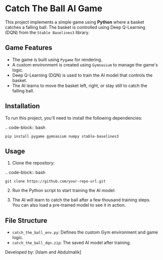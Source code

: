 Catch The Ball AI Game
=======================

This project implements a simple game using **Python** where a basket catches a falling ball. The basket is controlled using Deep Q-Learning (DQN) from the `Stable Baselines3` library.

Game Features
-------------

- The game is built using `Pygame` for rendering.
- A custom environment is created using `Gymnasium` to manage the game's logic.
- Deep Q-Learning (DQN) is used to train the AI model that controls the basket.
- The AI learns to move the basket left, right, or stay still to catch the falling ball.

Installation
------------

To run this project, you'll need to install the following dependencies:

.. code-block:: bash

    pip install pygame gymnasium numpy stable-baselines3

Usage
-----

1. Clone the repository:

.. code-block:: bash

    git clone https://github.com/your-repo-url.git

2. Run the Python script to start training the AI model:



3. The AI will learn to catch the ball after a few thousand training steps. You can also load a pre-trained model to see it in action.

File Structure
--------------

- `catch_the_ball_env.py`: Defines the custom Gym environment and game logic.
- `catch_the_ball_dqn.zip`: The saved AI model after training.



Developed by: [Islam and Abdulmalik]

